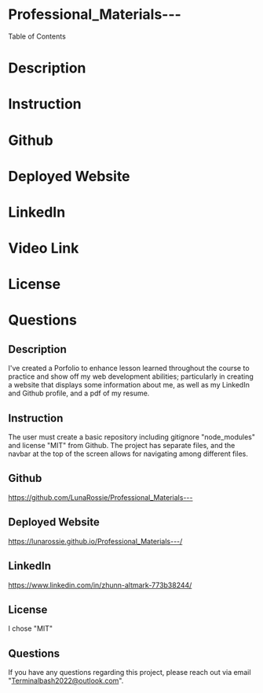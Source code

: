 # Professional_Materials---

Table of Contents
# Description
# Instruction
# Github 
# Deployed Website
# LinkedIn
# Video Link
# License
# Questions

## Description

I've created a Porfolio to enhance lesson learned throughout the course to practice and show off my web development abilities; particularly in creating a website that displays some information about me, as well as my LinkedIn and Github profile, and a pdf of my resume.

## Instruction

The user must create a basic repository including gitignore "node_modules" and license "MIT" from Github. The project has separate files, and the navbar at the top of the screen allows for navigating among different files.

## Github

https://github.com/LunaRossie/Professional_Materials---

## Deployed Website

https://lunarossie.github.io/Professional_Materials---/

## LinkedIn

https://www.linkedin.com/in/zhunn-altmark-773b38244/

## License

I chose "MIT"


## Questions

If you have any questions regarding this project, please reach out via email "Terminalbash2022@outlook.com".